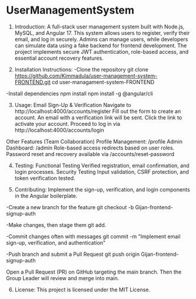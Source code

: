 # UserManagementSystem

1. Introduction:
A full-stack user management system built with Node.js, MySQL, and Angular 17. This system allows users to register, verify their email, and log in securely. Admins can manage users, while developers can simulate data using a fake backend for frontend development. The project implements secure JWT authentication, role-based access, and essential account recovery features.

2. Installation Instructions:
-Clone the repository
git clone https://github.com/Kimmadula/user-management-system-FRONTEND.git
cd user-managament-system-FRONTEND

-Install dependencies
npm install
npm install -g @angular/cli

3. Usage:
Email Sign-Up & Verification
Navigate to http://localhost:4000/accounts/register
Fill out the form to create an account.
An email with a verification link will be sent.
Click the link to activate your account.
Proceed to log in via http://localhost:4000/accounts/login

Other Features (Team Collaboration)
Profile Management: /profile
Admin Dashboard: /admin
Role-based access redirects based on user roles.
Password reset and recovery available via /accounts/reset-password

4. Testing: 
Functional Testing
Verified registration, email confirmation, and login processes.
Security Testing
Input validation, CSRF protection, and token verification tested.

5. Contributing:
Implement the sign-up, verification, and login components in the Angular boilerplate.

-Create a new branch for the feature
git checkout -b Gijan-frontend-signup-auth

-Make changes, then stage them
git add. 

-Commit changes often with  messages
git commit -m "Implement email sign-up, verification, and authentication"

-Push branch and submit a Pull Request
git push origin Gijan-frontend-signup-auth

Open a Pull Request (PR) on GitHub targeting the main branch.
Then the Group Leader will review and merge into main.

6. License:
This project is licensed under the MIT License.
